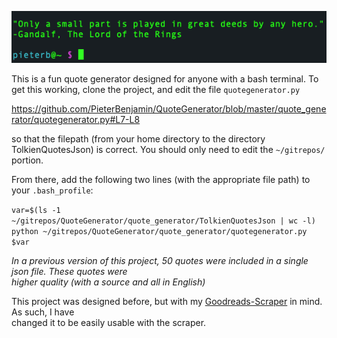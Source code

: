 ![raw text](https://github.com/PieterBenjamin/QuoteGenerator/blob/master/Quote%20Generator%20sample.png)  

This is a fun quote generator designed for anyone with a bash terminal. To get this working, clone the project, and edit the file `quotegenerator.py` 

https://github.com/PieterBenjamin/QuoteGenerator/blob/master/quote_generator/quotegenerator.py#L7-L8

so that the filepath (from your home directory to the directory TolkienQuotesJson) is correct.
You should only need to edit the `~/gitrepos/` portion.

From there, add the following two lines (with the appropriate file path) to your `.bash_profile`:  

`var=$(ls -1 ~/gitrepos/QuoteGenerator/quote_generator/TolkienQuotesJson | wc -l)  
python ~/gitrepos/QuoteGenerator/quote_generator/quotegenerator.py $var`

*In a previous version of this project, 50 quotes were included in a single json file. These quotes were  
higher quality (with a source and all in English)*

This project was designed before, but with my [Goodreads-Scraper](https://github.com/PieterBenjamin/GoodReads-Scraper) in mind. As such, I have  
changed it to be easily usable with the scraper.
